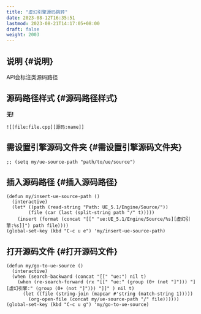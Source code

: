 ```yaml
---
title: "虚幻引擎源码跳转"
date: 2023-08-12T16:35:51
lastmod: 2023-08-21T14:17:05+08:00
draft: false
weight: 2003
---
```


## 说明 {#说明}

API会标注类源码路径 <br/>


## 源码路径样式 {#源码路径样式}

**无!** <br/>

```text
![[file:file.cpp][源码:name]]
```


## 需设置引擎源码文件夹 {#需设置引擎源码文件夹}

```elisp
;; (setq my/ue-source-path "path/to/ue/source")
```


## 插入源码路径 {#插入源码路径}

```elisp
(defun my/insert-ue-source-path ()
  (interactive)
  (let* ((path (read-string "Path: UE_5.1/Engine/Source/"))
        (file (car (last (split-string path "/" t)))))
    (insert (format (concat "[[" "ue:UE_5.1/Engine/Source/%s][虚幻引擎:%s]]") path file))))
(global-set-key (kbd "C-c u e") 'my/insert-ue-source-path)
```


## 打开源码文件 {#打开源码文件}

```elisp
(defun my/go-to-ue-source ()
  (interactive)
  (when (search-backward (concat "[[" "ue:") nil t)
    (when (re-search-forward (rx "[[" "ue:" (group (0+ (not "]"))) "][虚幻引擎:" (group (0+ (not "]"))) "]]" ) nil t)
      (let ((file (string-join (mapcar #'string (match-string 1)))))
        (org-open-file (concat my/ue-source-path "/" file))))))
(global-set-key (kbd "C-c u g") 'my/go-to-ue-source)
```

